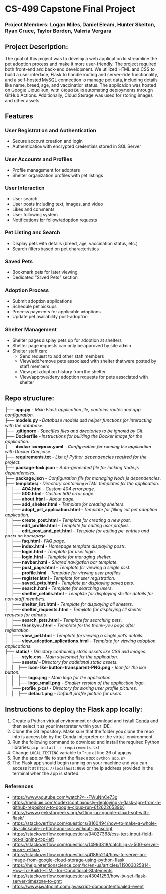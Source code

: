 # CS-499 Capstone Final Project

### Project Members: Logan Miles, Daniel Eleam, Hunter Skelton, Ryan Cruce, Taylor Borden, Valeria Vergara

## Project Description:
The goal of this project was to develop a web application to streamline the pet adoption process and make it more user-friendly. The project required both front-end and back-end development. We utilized HTML and CSS to build a user  interface, Flask to handle routing and server-side functionality, and a self-hosted MySQL connection to manage pet data, including details like name, breed, age, and vaccination status. The application was hosted on Google Cloud Run, with Cloud Build automating deployments through GitHub Actions. Additionally, Cloud Storage was used for storing images and other assets.

## Features

### User Registration and Authentication  
- Secure account creation and login  
- Authentication with encrypted credentials stored in SQL Server  

### User Accounts and Profiles  
- Profile management for adopters  
- Shelter organization profiles with pet listings

### User Interaction
- User search
- User posts including text, images, and video
- Likes and comments
- User following system
- Notifications for follow/adoption requests

### Pet Listing and Search  
- Display pets with details (breed, age, vaccination status, etc.)  
- Search filters based on pet characteristics  

### Saved Pets  
- Bookmark pets for later viewing  
- Dedicated "Saved Pets" section  

### Adoption Process  
- Submit adoption applications  
- Schedule pet pickups  
- Process payments for applicable adoptions  
- Update pet availability post-adoption  

### Shelter Management
- Shelter pages display pets up for adoption at shelters
- Shelter page requests can only be approved by site admin
- Shelter staff can:
  - Send request to add other staff members
  - View/add/remove pets associated with shelter that were posted by staff members
  - View pet adoption history from the shelter
  - View/approve/deny adoption requests for pets associated with shelter


## Repo structure:

├── **app.py**  - *Main Flask application file, contains routes and app configuration.*  
├── **models.py**  - *Database models and helper functions for interacting with the database.*  
├── **.gitignore**  - *Specifies files and directories to be ignored by Git.*  
├── **Dockerfile**  - *Instructions for building the Docker image for the application.*  
├── **docker-compose.yaml**  - *Configuration for running the application with Docker Compose.*  
├── **requirements.txt**  - *List of Python dependencies required for the project.*  
├── **package-lock.json**  - *Auto-generated file for locking Node.js dependencies.*  
├── **package.json**  - *Configuration file for managing Node.js dependencies.*  
├── **templates/**  - *Directory containing HTML templates for the application.*  
│   ├── **404.html**  - *Custom 404 error page.*   
│   ├── **500.html**  - *Custom 500 error page.*  
│   ├── **about.html**  - *About page.*  
│   ├── **add_shelter.html**  - *Template for creating shelters.*  
│   ├── **adopt_pet_application.html**  - *Template for filling out pet adoption application.*  
│   ├── **create_post.html**  - *Template for creating a new post.*  
│   ├── **edit_profile.html**  - *Template for editing user profiles.*  
│   ├── **edit_post_and_pet.html**  - *Template for editing pet entries and posts on homepage.*  
│   ├── **faq.html**  - *FAQ page.*  
│   ├── **index.html**  - *Homepage template displaying posts.*  
│   ├── **login.html**  - *Template for user login.*  
│   ├── **login.html**  - *Template for managing shelter.*  
│   ├── **navbar.html**  - *Shared navigation bar template.*  
│   ├── **post_page.html**  - *Template for viewing a single post.*  
│   ├── **profile.html**  - *Template for viewing user profiles.*  
│   ├── **register.html**  - *Template for user registration.*  
│   ├── **saved_pets.html**  - *Template for displaying saved pets.*  
│   ├── **search.html**  - *Template for searching users.*  
│   ├── **shelter_details.html**  - *Template for displaying shelter details for non-staff members.*  
│   ├── **shelter_list.html**  - *Template for displaying all shelters.*  
│   ├── **shelter_requests.html**  - *Template for displaying all shelter requests for admins.*  
│   ├── **search_pets.html**  - *Template for searching pets.*  
│   ├── **thankyou.html**  - *Template for the thank-you page after registration.*  
│   ├── **view_pet.html**  - *Template for viewing a single pet's details.*  
│   ├── **view_adoption_aplications.html**  - *Template for viewing adoption applications.*  
├── **static/**  - *Directory containing static assets like CSS and images.*  
│   ├── **style.css**  - *Main stylesheet for the application.*  
│   ├── **assets/**  - *Directory for additional static assets.*  
│   │   ├── **Icon-like-button-transparent-PNG.png**  - *Icon for the like button.*  
│   │   ├── **logo.png**  - *Main logo for the application.*  
│   │   ├── **logo_small.png**  - *Smaller version of the application logo.*  
│   ├── **profile_pics/**  - *Directory for storing user profile pictures.*  
│   │   ├── **default.png**  - *Default profile picture for users.*  

## Instructions to deploy the Flask app locally:

1. Create a Python virtual environment or download and install [Conda](https://www.anaconda.com/download) and then select it as your interpreter within your IDE.
2. Clone the Git repository. Make sure that the folder you clone the repo into is accessible by the Conda interpreter or the virtual environment.
3. Run the following command to download and install the required Python libraries: `pip install -r requirements.txt`
4. Change `LOCAL_TESTING` variable to `True` at line 26 of app.py.
5. Run the app.py file to start the flask app: `python app.py`
6. The Flask app should begin running on your machine and you can access it at `https://localhost:8080` or the ip address provided in the terminal when the app is started.

### References
- https://www.youtube.com/watch?v=-FWuNnCe73g
- https://medium.com/codex/continuously-deploying-a-flask-app-from-a-github-repository-to-google-cloud-run-6f26226539b0
- https://www.geeksforgeeks.org/setting-up-google-cloud-sql-with-flask/
- https://stackoverflow.com/questions/8160494/how-to-make-a-whole-div-clickable-in-html-and-css-without-javascript
- https://stackoverflow.com/questions/34027368/css-text-input-field-not-aligning-top-left
- https://stackoverflow.com/questions/14993318/catching-a-500-server-error-in-flask
- https://stackoverflow.com/questions/41865214/how-to-serve-an-image-from-google-cloud-storage-using-python-flask
- https://help.retentionscience.com/hc/en-us/articles/115003025814-How-To-Build-HTML-for-Conditional-Statements
- https://stackoverflow.com/questions/43041253/how-to-set-flask-server-timezone-to-gmt
- https://www.javatpoint.com/javascript-domcontentloaded-event
